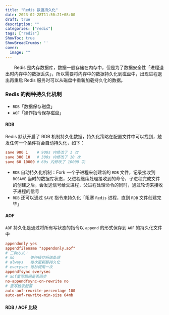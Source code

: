 ```yaml
---
title: "Redis 数据持久化"
date: 2023-02-28T11:50:21+08:00
draft: true
description: ""
categories: ["redis"]
tags: ["redis"]
ShowToc: true
ShowBreadCrumbs: ''
cover:
  image: ""
---
```


&emsp;&emsp;Redis 是内存数据库，数据一般存储在内存中，但是为了数据安全性「进程退出时内存中的数据丢失」，所以需要将内存中的数据持久化到磁盘中，出现进程退出再重启 Redis 服务时可以从磁盘中重新加载持久化的数据。

### Redis 的两种持久化机制
- `RDB`「数据保存磁盘」
- `AOF`「操作指令保存磁盘」


#### RDB
Redis 默认开启了 RDB 机制持久化数据，持久化策略在配置文件中可以找到，触发任何一个条件将会自动持久化，如下：
```conf
save 900 1    # 900s 内修改了 1 次
save 300 10   # 300s 内修改了 10 次
save 60 10000 # 60s 内修改了 10000 次
```

- `RDB` 自动持久化机制：Fork 一个子进程来创建新的 `RDB` 文件，记录接收到 `BGSAVE` 当时的数据库状态，父进程继续处理接收到的命令，子进程完成文件的创建之后，会发送信号给父进程，父进程处理命令的同时，通过轮询来接收子进程的信号
- `RDB` 还可以通过 `SAVE` 指令来持久化「阻塞 `Redis` 进程，直到 `RDB` 文件创建完毕」


#### AOF
`AOF` 持久化是通过将所有写状态的指令以 `append` 的形式保存到 `AOF` 的持久化文件中
```conf
appendonly yes
appendfilename "appendonly.aof"
# 三种方式：
# no       等待操作系统处理
# always   每次更新都持久化
# everysec 每秒调用一次
appendfsync everysec
# aof重写期间是否同步
no-appendfsync-on-rewrite no
# 重写触发配置
auto-aof-rewrite-percentage 100
auto-aof-rewrite-min-size 64mb
```
#### RDB / AOF 比较
